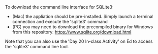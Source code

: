 To download the command line interface for SQLite3:

* (Mac) the appliation should be pre-installed. Simply launch a terminal connection and execute the 'sqlite3' command
* (PC) you may need to download the precompiled binary for Windows from this repository: https://www.sqlite.org/download.html

Note that you can also use the 'Day 20 In-class Activity' on Ed to access the 'sqlite3' command line tool.